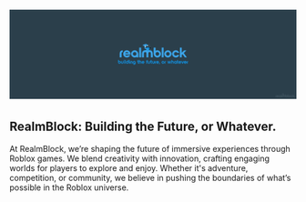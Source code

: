 # ![RealmBlock-Banner-With-TagLine](RealmBlock.png)

## RealmBlock: Building the Future, or Whatever.

At RealmBlock, we’re shaping the future of immersive experiences through Roblox games. We blend creativity with innovation, crafting engaging worlds for players to explore and enjoy. Whether it's adventure, competition, or community, we believe in pushing the boundaries of what’s possible in the Roblox universe.

